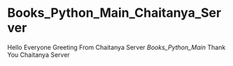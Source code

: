 # Books_Python_Main_Chaitanya_Server
Hello Everyone Greeting From Chaitanya Server *Books_Python_Main* Thank You Chaitanya Server 

